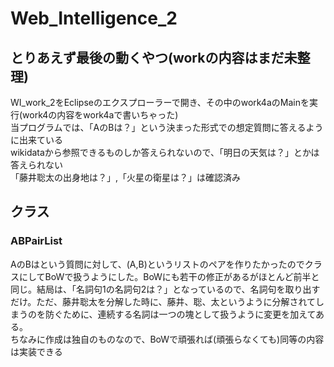 # Web_Intelligence_2
## とりあえず最後の動くやつ(workの内容はまだ未整理)
WI_work_2をEclipseのエクスプローラーで開き、その中のwork4aのMainを実行(work4の内容をwork4aで書いちゃった)  
当プログラムでは、「AのBは？」という決まった形式での想定質問に答えるように出来ている  
wikidataから参照できるものしか答えられないので、「明日の天気は？」とかは答えられない  
「藤井聡太の出身地は？」,「火星の衛星は？」は確認済み  
## クラス
### ABPairList
AのBはという質問に対して、(A,B)というリストのペアを作りたかったのでクラスにしてBoWで扱うようにした。BoWにも若干の修正があるがほとんど前半と同じ。結局は、「名詞句1の名詞句2は？」となっているので、名詞句を取り出すだけ。ただ、藤井聡太を分解した時に、藤井、聡、太というように分解されてしまうのを防ぐために、連続する名詞は一つの塊として扱うように変更を加えてある。  
ちなみに作成は独自のものなので、BoWで頑張れば(頑張らなくても)同等の内容は実装できる
